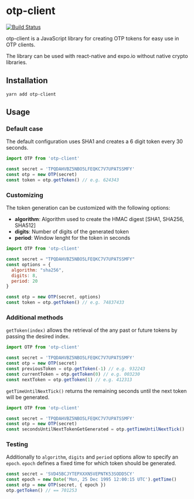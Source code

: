 # otp-client

[![Build Status](https://travis-ci.org/olsio/otp-client.svg?branch=master)](https://travis-ci.org/olsio/otp-client)

otp-client is a JavaScript library for creating OTP tokens for easy use in OTP clients.

The library can be used with react-native and expo.io without native crypto libraries.

## Installation

```
yarn add otp-client
```

## Usage

### Default case

The default configuration uses SHA1 and creates a 6 digit token every 30 seconds.

```js
import OTP from 'otp-client'

const secret = 'TPQDAHVBZ5NBO5LFEQKC7V7UPATSSMFY'
const otp = new OTP(secret)
const token = otp.getToken() // e.g. 624343
```

### Customizing

The token generation can be customized with the following options:

* **algorithm**: Algorithm used to create the HMAC digest [SHA1, SHA256, SHA512]
* **digits**: Number of digits of the generated token
* **period**: Window lenght for the token in seconds

```js
import OTP from 'otp-client'

const secret = "TPQDAHVBZ5NBO5LFEQKC7V7UPATSSMFY"
const options = {
  algorithm: "sha256",
  digits: 8,
  period: 20
}

const otp = new OTP(secret, options)
const token = otp.getToken() // e.g. 74837433
```

### Additional methods

`getToken(index)` allows the retrieval of the any past or future tokens by passing the desired index.

```js
import OTP from 'otp-client'

const secret = 'TPQDAHVBZ5NBO5LFEQKC7V7UPATSSMFY'
const otp = new OTP(secret)
const previousToken = otp.getToken(-1) // e.g. 932243
const currentToken = otp.getToken(0) // e.g. 003230
const nextToken = otp.getToken(1) // e.g. 412313
```

`getTimeUntilNextTick()` returns the remaining seconds until the next token will be generated.

```js
import OTP from 'otp-client'

const secret = 'TPQDAHVBZ5NBO5LFEQKC7V7UPATSSMFY'
const otp = new OTP(secret)
const secondsUntilNextTokenGetGenerated = otp.getTimeUntilNextTick()
```

### Testing

Additionally to `algorithm`, `digits` and `period` options allow to specify an `epoch`. `epoch` defines a fixed time for which token should be generated.

```js
const secret = 'SVD45BCJYTEPXXXN5VEPNTK53SODD5CY'
const epoch = new Date('Mon, 25 Dec 1995 12:00:15 UTC').getTime()
const otp = new OTP(secret, { epoch })
otp.getToken() // == 701253
```